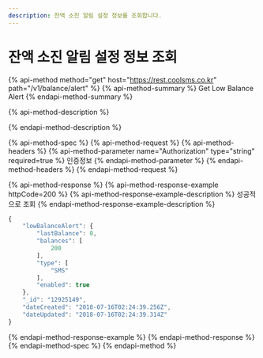 ```yaml
---
description: 잔액 소진 알림 설정 정보를 조회합니다.
---
```


# 잔액 소진 알림 설정 정보 조회

{% api-method method="get" host="https://rest.coolsms.co.kr" path="/v1/balance/alert" %}
{% api-method-summary %}
Get Low Balance Alert
{% endapi-method-summary %}

{% api-method-description %}

{% endapi-method-description %}

{% api-method-spec %}
{% api-method-request %}
{% api-method-headers %}
{% api-method-parameter name="Authorization" type="string" required=true %}
인증정보
{% endapi-method-parameter %}
{% endapi-method-headers %}
{% endapi-method-request %}

{% api-method-response %}
{% api-method-response-example httpCode=200 %}
{% api-method-response-example-description %}
성공적으로 조회
{% endapi-method-response-example-description %}

```javascript
{
    "lowBalanceAlert": {
        "lastBalance": 0,
        "balances": [
            200
        ],
        "type": [
            "SMS"
        ],
        "enabled": true
    },
    "_id": "12925149",
    "dateCreated": "2018-07-16T02:24:39.256Z",
    "dateUpdated": "2018-07-16T02:24:39.314Z"
}
```
{% endapi-method-response-example %}
{% endapi-method-response %}
{% endapi-method-spec %}
{% endapi-method %}



